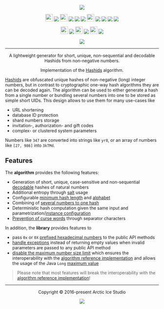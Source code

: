 <p align="center"><img src="https://cdn.rawgit.com/arcticicestudio/icecore-hashids/develop/src/main/assets/icecore-hashids-logo-banner.svg"/></p>

<p align="center"><img src="https://assets-cdn.github.com/favicon.ico" width=24 height=24/> <a href="https://github.com/arcticicestudio/icecore-hashids/releases/latest"><img src="https://img.shields.io/github/release/arcticicestudio/icecore-hashids.svg?style=flat-square"/></a> <img src="http://central.sonatype.org/favicon.ico" width=24 height=24/> <a href="http://search.maven.org/#search%7Cgav%7C1%7Cg%3A%22com.arcticicestudio%22%20AND%20a%3A%22icecore-hashids%22"><img src="https://img.shields.io/maven-central/v/com.arcticicestudio/icecore-hashids.svg?style=flat-square"/></a> <img src="https://oss.sonatype.org/favicon.ico"/> <a href="https://oss.sonatype.org/content/repositories/snapshots/com/arcticicestudio/icecore-hashids"><img src="https://img.shields.io/badge/snapshot-_---blue.svg?style=flat-square"/></a> <img src="https://bintray.com/favicon.ico" width=24 height=24/> <a href="https://bintray.com/arcticicestudio/IceCore/icecore-hashids/_latestVersion"><img src="https://api.bintray.com/packages/arcticicestudio/IceCore/icecore-hashids/images/download.svg"></a> <a href="https://oss.jfrog.org/webapp/#/artifacts/browse/tree/General/oss-snapshot-local/com/arcticicestudio/icecore-hashids"><img src="https://img.shields.io/badge/artifactory-_---43A047.svg?style=flat-square"/></a> <img src="https://jitpack.io/favicon.ico"/> <a href="https://jitpack.io/#arcticicestudio/icecore-hashids"><img src="https://jitpack.io/v/arcticicestudio/icecore-hashids.svg?style=flat-square"></a></p>

<p align="center"><img src="https://cdn.travis-ci.org/images/favicon-c566132d45ab1a9bcae64d8d90e4378a.svg" width=24 height=24/> <a href="https://travis-ci.org/arcticicestudio/icecore-hashids"><img src="https://img.shields.io/travis/arcticicestudio/icecore-hashids/develop.svg?style=flat-square"/></a> <img src="https://circleci.com/favicon.ico" width=24 height=24/> <a href="https://circleci.com/gh/arcticicestudio/icecore-hashids"><img src="https://img.shields.io/circleci/project/github/arcticicestudio/icecore-hashids/develop.svg?style=flat-square"/></a> <img src="https://d234q63orb21db.cloudfront.net/685e381330164f79197bc0e7f75035c6f1b9d7d0/media/images/favicon.png" width=24 height=24/> <a href="https://codecov.io/gh/arcticicestudio/icecore-hashids"><img src="https://img.shields.io/codecov/c/github/arcticicestudio/icecore-hashids/develop.svg?style=flat-square"/></a></p>

<p align="center"><a href="https://arcticicestudio.github.io/icecore-hashids/javadoc"><img src="https://img.shields.io/badge/JavaDoc-0.4.0-81A1C1.svg?style=flat-square"/></a></p>

---

<p align="center">A lightweight generator for short, unique, non-sequential and decodable Hashids from non-negative numbers.</p>

<p align="center">Implementation of the <a href="http://hashids.org">Hashids</a> algorithm.</p>

[Hashids][hashids] are obfuscated unique hashes of non-negative (long) integer numbers, but in contrast to cryptographic one-way hash algorithms they are can be decoded again. The algorithm can be used to either generate a hash from a single number or bundling several numbers into one to be stored as simple short UIDs. This design allows to use them for many use-cases like

* URL shortening
* database ID protection
* shard numbers storage
* invitation-, authorization- and gift codes
* complex- or clustered system parameters

Numbers like `347` are converted into strings like `yr8`, or an array of numbers like `[27, 986]` into `3kTMd`.

## Features

The **algorithm** provides the following features:

* Generation of short, unique, case-sensitive and non-sequential [decodable][api-guide-decoding] hashes of natural numbers
* Additional entropy through [salt][api-guide-config-salt] usage
* Configurable [minimum hash length][api-guide-config-min-hash-length] and [alphabet][api-guide-config-alphabet]
* Combining of [several numbers to one hash][api-guide-encoding]
* Deterministic hash computation given the same input and parametrization/[instance configuration][api-instances]
* [Prevention of curse words][api-curse-word-prevention] through separator characters

In addition, the **library** provides features to

* pass `0x` or `0X` [prefixed hexadecimal numbers][api-guide-config-feature-hex-prefix] to the public API methods
* [handle exceptions][api-guide-config-feature-exception-handling] instead of returning empty values when invalid parameters are passed to any public API method
* [disable the maximum number size limit][api-guide-config-feature-no-max-number-size] which ensures the interoperability with the [algorithm reference implementation][hashids-js] and allows the usage of the Java `Long` [maximum value][long-max-value]

> Please note that most features will break the interoperability with the [algorithm reference implementation][hashids-js]!

---

<p align="center">Copyright &copy; 2016-present Arctic Ice Studio</p>

<p align="center"><a href="https://github.com/arcticicestudio/icecore-hashids/blob/develop/LICENSE.md"><img src="https://img.shields.io/badge/License-MIT-5E81AC.svg?style=flat-square"/></a></p>

[api-curse-word-prevention]: api/curse-word-prevention.md
[api-guide-config-alphabet]: api/guide/configuration/index.md#determine-a-custom-alphabet
[api-guide-config-feature-exception-handling]: api/guide/configuration/features.md#exception-handling
[api-guide-config-feature-hex-prefix]: api/guide/configuration/features.md#allow-hexadecimal-number-prefixes
[api-guide-config-feature-no-max-number-size]: api/guide/configuration/features.md#no-number-size-limit
[api-guide-config-min-hash-length]: api/guide/configuration/index.md#defining-a-minimum-hash-length
[api-guide-config-salt]: api/guide/configuration/index.md#using-a-salt
[api-guide-decoding]: api/guide/decoding.md
[api-guide-encoding]: api/guide/encoding.md
[api-instances]: api/instances.md
[hashids]: http://hashids.org
[hashids-js]: https://github.com/ivanakimov/hashids.js
[long-max-value]: https://docs.oracle.com/javase/8/docs/api/java/lang/Long.html#MAX_VALUE
